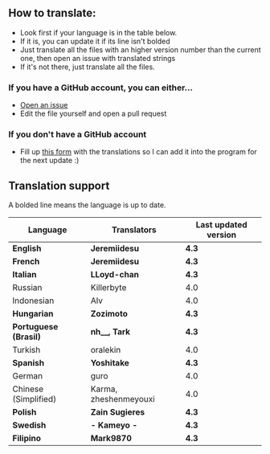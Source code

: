 ## How to translate:
* Look first if your language is in the table below.
* If it is, you can update it if its line isn't bolded
* Just translate all the files with an higher version number than the current one, then open an issue with translated strings
* If it's not there, just translate all the files. 

### If you have a GitHub account, you can either...
* [Open an issue](https://github.com/Jeremiidesu/osu-rank/issues)
* Edit the file yourself and open a pull request

### If you don't have a GitHub account
* Fill up [this form](https://goo.gl/forms/YBbGcH07QCLvfBMw1) with the translations so I can add it into the program for the next update :)

## Translation support
A bolded line means the language is up to date.

| Language               | Translators           | Last updated version |
|------------------------|-----------------------|----------------------|
| **English**            | **Jeremiidesu**       | **4.3**              |
| **French**             | **Jeremiidesu**       | **4.3**              |
| **Italian**            | **LLoyd-chan**        | **4.3**              |
| Russian                | Killerbyte            | 4.0                  |
| Indonesian             | Alv                   | 4.0                  |
| **Hungarian**          | **Zozimoto**          | **4.3**              |
| **Portuguese (Brasil)**| **nh__, Tark**        | **4.3**              |
| Turkish                | oralekin              | 4.0                  |
| **Spanish**            | **Yoshitake**         | **4.3**              |
| German                 | guro                  | 4.0                  |
| Chinese (Simplified)   | Karma, zheshenmeyouxi | 4.0                  |
| **Polish**             | **Zain Sugieres**     | **4.3**              |
| **Swedish**            | **- Kameyo -**        | **4.3**              |
| **Filipino**           | **Mark9870**          | **4.3**              |
